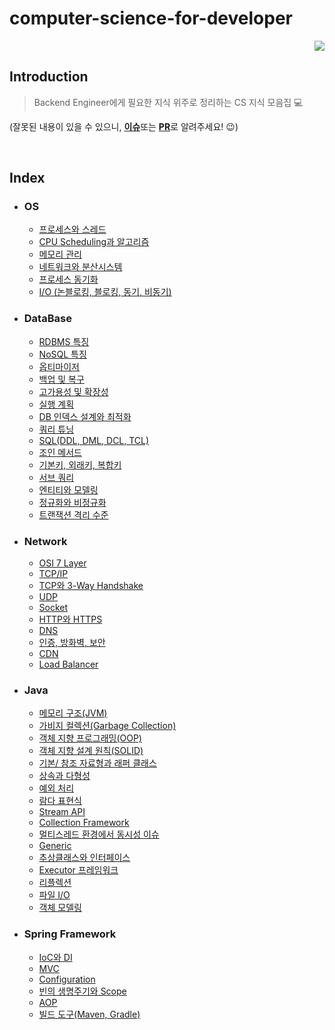 # computer-science-for-developer

<p align="right">
<a href="https://hits.seeyoufarm.com"><img src="https://hits.seeyoufarm.com/api/count/incr/badge.svg?url=https%3A%2F%2Fgithub.com%2FArdorHoon%2Fcomputer-science-for-developer&count_bg=%233A2BA4&title_bg=%23555555&icon=&icon_color=%23D7CACA&title=repository+view&edge_flat=false"/></a>
</p>

## Introduction

> Backend Engineer에게 필요한 지식 위주로 정리하는 CS 지식 모음집 💻

(잘못된 내용이 있을 수 있으니, [**이슈**](https://github.com/ArdorHoon/computer-science-for-developer/issues)또는 [**PR**](https://github.com/ArdorHoon/computer-science-for-developer/pulls)로 알려주세요! 😉)

</br>

## Index

* ### OS
  - [프로세스와 스레드](https://github.com/ArdorHoon/computer-science-for-developer/blob/main/operating-system/%ED%94%84%EB%A1%9C%EC%84%B8%EC%8A%A4%EC%99%80_%EC%8A%A4%EB%A0%88%EB%93%9C.md)
  - [CPU Scheduling과 알고리즘](https://github.com/ArdorHoon/computer-science-for-developer/blob/main/operating-system/CPU%20Scheduling%EA%B3%BC%20%EC%95%8C%EA%B3%A0%EB%A6%AC%EC%A6%98.md)
  - [메모리 관리](https://github.com/ArdorHoon/computer-science-for-developer/blob/main/operating-system/%EB%A9%94%EB%AA%A8%EB%A6%AC_%EA%B4%80%EB%A6%AC.md)
  - [네트워크와 분산시스템](https://github.com/ArdorHoon/computer-science-for-developer/blob/main/operating-system/%EB%84%A4%ED%8A%B8%EC%9B%8C%ED%81%AC%EC%99%80_%EB%B6%84%EC%82%B0%EC%8B%9C%EC%8A%A4%ED%85%9C.md)
  - [프로세스 동기화](https://github.com/ArdorHoon/computer-science-for-developer/blob/main/operating-system/%ED%94%84%EB%A1%9C%EC%84%B8%EC%8A%A4_%EB%8F%99%EA%B8%B0%ED%99%94.md)
  - [I/O (논블로킹, 블로킹, 동기, 비동기)](https://github.com/ArdorHoon/computer-science-for-developer/blob/main/operating-system/IO_%EB%8F%99%EA%B8%B0_%EB%B9%84%EB%8F%99%EA%B8%B0_%EB%B8%94%EB%A1%9C%ED%82%B9_%EB%85%BC%EB%B8%94%EB%A1%9C%ED%82%B9.md)

* ### DataBase

  - [RDBMS 특징](https://github.com/ArdorHoon/computer-science-for-developer/blob/main/database/RDBMS_%ED%8A%B9%EC%A7%95.md)
  - [NoSQL 특징](https://github.com/ArdorHoon/computer-science-for-developer/blob/main/database/NOSQL_%ED%8A%B9%EC%A7%95.md)
  - [옵티마이저](https://github.com/ArdorHoon/computer-science-for-developer/blob/main/database/OPTIMIZER.md)
  - [백업 및 복구](https://github.com/ArdorHoon/computer-science-for-developer/blob/main/database/%EB%B0%B1%EC%97%85_%EB%B0%8F_%EB%B3%B5%EA%B5%AC.md)
  - [고가용성 및 확장성](https://github.com/ArdorHoon/computer-science-for-developer/blob/main/database/%EA%B3%A0%EA%B0%80%EC%9A%A9%EC%84%B1_%EB%B0%8F_%ED%99%95%EC%9E%A5%EC%84%B1.md)
  - [실행 계획](https://github.com/ArdorHoon/computer-science-for-developer/blob/main/database/%EC%8B%A4%ED%96%89_%EA%B3%84%ED%9A%8D.md)
  - [DB 인덱스 설계와 최적화](https://github.com/ArdorHoon/computer-science-for-developer/blob/main/database/%EC%9D%B8%EB%8D%B1%EC%8A%A4_%EC%84%A4%EA%B3%84%EC%99%80_%EC%B5%9C%EC%A0%81%ED%99%94.md)
  - [쿼리 튜닝](https://github.com/ArdorHoon/computer-science-for-developer/blob/main/database/%EC%BF%BC%EB%A6%AC_%ED%8A%9C%EB%8B%9D.md)
  - [SQL(DDL, DML, DCL, TCL)](https://github.com/ArdorHoon/computer-science-for-developer/blob/main/database/SQL_DDL_DML_DCL_TCL.md)
  - [조인 메서드](https://github.com/ArdorHoon/computer-science-for-developer/blob/main/database/%EC%A1%B0%EC%9D%B8_%EB%A9%94%EC%84%9C%EB%93%9C.md)
  - [기본키, 외래키, 복합키](https://github.com/ArdorHoon/computer-science-for-developer/blob/main/database/%EA%B8%B0%EB%B3%B8%ED%82%A4_%EC%99%B8%EB%9E%98%ED%82%A4_%EB%B3%B5%ED%95%A9%ED%82%A4.md)
  - [서브 쿼리](https://github.com/ArdorHoon/computer-science-for-developer/blob/main/database/%EC%84%9C%EB%B8%8C_%EC%BF%BC%EB%A6%AC.md)
  - [엔티티와 모델링](https://github.com/ArdorHoon/computer-science-for-developer/blob/main/database/%EC%97%94%ED%8B%B0%ED%8B%B0%EC%99%80_%EB%AA%A8%EB%8D%B8%EB%A7%81.md)
  - [정규화와 비정규화](https://github.com/ArdorHoon/computer-science-for-developer/blob/main/database/%EC%A0%95%EA%B7%9C%ED%99%94_%EB%B9%84%EC%A0%95%EA%B7%9C%ED%99%94.md)
  - [트랜잭션 격리 수준](https://github.com/ArdorHoon/computer-science-for-developer/blob/main/database/%ED%8A%B8%EB%9E%9C%EC%9E%AD%EC%85%98_%EA%B2%A9%EB%A6%AC_%EC%88%98%EC%A4%80%20.md)

* ### Network

  - [OSI 7 Layer](https://github.com/ArdorHoon/computer-science-for-developer/blob/main/network/OSI_7_Layer.md)
  - [TCP/IP](https://github.com/ArdorHoon/computer-science-for-developer/blob/main/network/TCP_IP.md)
  - [TCP와 3-Way Handshake](https://github.com/ArdorHoon/computer-science-for-developer/blob/main/network/TCP_3_Way_Handshake.md)
  - [UDP](https://github.com/ArdorHoon/computer-science-for-developer/blob/main/network/UDP.md)
  - [Socket](https://github.com/ArdorHoon/computer-science-for-developer/blob/main/network/SOCKET.md)
  - [HTTP와 HTTPS](https://github.com/ArdorHoon/computer-science-for-developer/blob/main/network/HTTP_HTTPS.md)
  - [DNS](https://github.com/ArdorHoon/computer-science-for-developer/blob/main/network/DNS.md)
  - [인증, 방화벽, 보안](https://github.com/ArdorHoon/computer-science-for-developer/blob/main/network/%EC%9D%B8%EC%A6%9D_%EB%B0%A9%ED%99%94%EB%B2%BD_%EB%B3%B4%EC%95%88.md)
  - [CDN](https://github.com/ArdorHoon/computer-science-for-developer/blob/main/network/CDN.md)
  - [Load Balancer](https://github.com/ArdorHoon/computer-science-for-developer/blob/main/network/LOAD_BAlANCER.md)


* ### Java
  - [메모리 구조(JVM)](https://github.com/ArdorHoon/computer-science-for-developer/blob/main/java/%EB%A9%94%EB%AA%A8%EB%A6%AC_%EA%B5%AC%EC%A1%B0(JVM).md)
  - [가비지 컬렉션(Garbage Collection)](https://github.com/ArdorHoon/computer-science-for-developer/blob/main/java/Garbage_Collection.md)
  - [객체 지향 프로그래밍(OOP)](https://github.com/ArdorHoon/computer-science-for-developer/blob/main/java/OOP.md)
  - [객체 지향 설계 원칙(SOLID)](https://github.com/ArdorHoon/computer-science-for-developer/blob/main/java/%EA%B0%9D%EC%B2%B4_%EC%A7%80%ED%96%A5_%EC%84%A4%EA%B3%84_%EC%9B%90%EC%B9%99.md)
  - [기본/ 참조 자료형과 래퍼 클래스](https://github.com/ArdorHoon/computer-science-for-developer/blob/main/java/%EA%B8%B0%EB%B3%B8_%EC%B0%B8%EC%A1%B0_%EC%9E%90%EB%A3%8C%ED%98%95%EA%B3%BC_%EB%9E%98%ED%8D%BC_%ED%81%B4%EB%9E%98%EC%8A%A4.md)
  - [상속과 다형성](https://github.com/ArdorHoon/computer-science-for-developer/blob/main/java/%EC%83%81%EC%86%8D%EA%B3%BC_%EB%8B%A4%ED%98%95%EC%84%B1.md)
  - [예외 처리](https://github.com/ArdorHoon/computer-science-for-developer/blob/main/java/%EC%98%88%EC%99%B8_%EC%B2%98%EB%A6%AC.md)
  - [람다 표현식](https://github.com/ArdorHoon/computer-science-for-developer/blob/main/java/%EB%9E%8C%EB%8B%A4_%ED%91%9C%ED%98%84%EC%8B%9D.md)
  - [Stream API](https://github.com/ArdorHoon/computer-science-for-developer/blob/main/java/STREAM_API.md)
  - [Collection Framework](https://github.com/ArdorHoon/computer-science-for-developer/blob/main/java/COLLECTION_FRAMEWORK.md)
  - [멀티스레드 환경에서 동시성 이슈](https://github.com/ArdorHoon/computer-science-for-developer/blob/main/java/%EB%A9%80%ED%8B%B0%EC%8A%A4%EB%A0%88%EB%93%9C_%ED%99%98%EA%B2%BD%EC%9D%98_%EB%8F%99%EC%8B%9C%EC%84%B1_%EC%9D%B4%EC%8A%88.md)
  - [Generic](https://github.com/ArdorHoon/computer-science-for-developer/blob/main/java/GENERIC.md)
  - [추상클래스와 인터페이스](https://github.com/ArdorHoon/computer-science-for-developer/blob/main/java/%EC%B6%94%EC%83%81%ED%81%B4%EB%9E%98%EC%8A%A4%EC%99%80_%EC%9D%B8%ED%84%B0%ED%8E%98%EC%9D%B4%EC%8A%A4.md)
  - [Executor 프레임워크](https://github.com/ArdorHoon/computer-science-for-developer/blob/main/java/EXECUTOR_%ED%94%84%EB%A0%88%EC%9E%84%EC%9B%8C%ED%81%AC.md)
  - [리플렉션](https://github.com/ArdorHoon/computer-science-for-developer/blob/main/java/%EB%A6%AC%ED%94%8C%EB%A0%89%EC%85%98.md)
  - [파일 I/O](https://github.com/ArdorHoon/computer-science-for-developer/blob/main/java/%ED%8C%8C%EC%9D%BC_I_O.md)
  - [객체 모델링](https://github.com/ArdorHoon/computer-science-for-developer/blob/main/java/%EA%B0%9D%EC%B2%B4_%EB%AA%A8%EB%8D%B8%EB%A7%81.md)

* ### Spring Framework
   - [IoC와 DI](https://github.com/ArdorHoon/computer-science-for-developer/blob/main/spring-framework/Ioc%EC%99%80_DI.md)
   - [MVC](https://github.com/ArdorHoon/computer-science-for-developer/blob/main/spring-framework/MVC.md)
   - [Configuration](https://github.com/ArdorHoon/computer-science-for-developer/blob/main/spring-framework/Configuration.md)
   - [빈의 생명주기와 Scope](https://github.com/ArdorHoon/computer-science-for-developer/blob/main/spring-framework/%EB%B9%88%EC%9D%98_%EC%83%9D%EB%AA%85%EC%A3%BC%EA%B8%B0%EC%99%80_%20Scope.md)
   - [AOP](https://github.com/ArdorHoon/computer-science-for-developer/blob/main/spring-framework/AOP.md)
   - [빌드 도구(Maven, Gradle)](https://github.com/ArdorHoon/computer-science-for-developer/blob/main/spring-framework/MAVEN_GRADLE.md)
